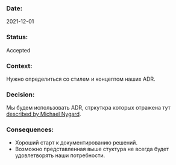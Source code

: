 ### Date:

2021-12-01

### Status:

Accepted

### Context:

Нужно определиться со стилем и концептом наших ADR. 

### Decision:

Мы будем использовать ADR, стркуткра которых отражена тут [described by Michael Nygard](http://thinkrelevance.com/blog/2011/11/15/documenting-architecture-decisions).

### Consequences:

- Хороший старт к документированию решений. 
- Возможно представленная выше стуктура не всегда будет удовлетворять наши потребности. 